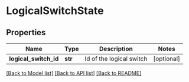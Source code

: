 # LogicalSwitchState

## Properties
Name | Type | Description | Notes
------------ | ------------- | ------------- | -------------
**logical_switch_id** | **str** | Id of the logical switch | [optional] 

[[Back to Model list]](../README.md#documentation-for-models) [[Back to API list]](../README.md#documentation-for-api-endpoints) [[Back to README]](../README.md)

